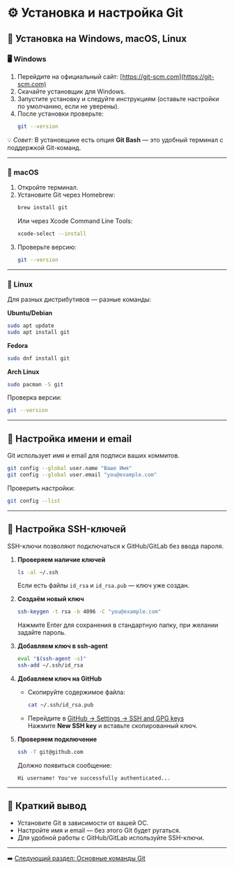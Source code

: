 # ⚙ Установка и настройка Git

## 🔹 Установка на Windows, macOS, Linux

### 🖥 Windows
1. Перейдите на официальный сайт: [https://git-scm.com](https://git-scm.com)
2. Скачайте установщик для Windows.
3. Запустите установку и следуйте инструкциям (оставьте настройки по умолчанию, если не уверены).
4. После установки проверьте:
   ```bash
   git --version
   ```

💡 *Совет:* В установщике есть опция **Git Bash** — это удобный терминал с поддержкой Git-команд.

---

### 🍏 macOS
1. Откройте терминал.
2. Установите Git через Homebrew:
   ```bash
   brew install git
   ```
   Или через Xcode Command Line Tools:
   ```bash
   xcode-select --install
   ```
3. Проверьте версию:
   ```bash
   git --version
   ```

---

### 🐧 Linux
Для разных дистрибутивов — разные команды:

**Ubuntu/Debian**
```bash
sudo apt update
sudo apt install git
```

**Fedora**
```bash
sudo dnf install git
```

**Arch Linux**
```bash
sudo pacman -S git
```

Проверка версии:
```bash
git --version
```

---

## 🔹 Настройка имени и email

Git использует имя и email для подписи ваших коммитов.

```bash
git config --global user.name "Ваше Имя"
git config --global user.email "you@example.com"
```

Проверить настройки:
```bash
git config --list
```

---

## 🔹 Настройка SSH-ключей

SSH-ключи позволяют подключаться к GitHub/GitLab без ввода пароля.

1. **Проверяем наличие ключей**
   ```bash
   ls -al ~/.ssh
   ```
   Если есть файлы `id_rsa` и `id_rsa.pub` — ключ уже создан.

2. **Создаём новый ключ**
   ```bash
   ssh-keygen -t rsa -b 4096 -C "you@example.com"
   ```
   Нажмите Enter для сохранения в стандартную папку, при желании задайте пароль.

3. **Добавляем ключ в ssh-agent**
   ```bash
   eval "$(ssh-agent -s)"
   ssh-add ~/.ssh/id_rsa
   ```

4. **Добавляем ключ на GitHub**
   - Скопируйте содержимое файла:
     ```bash
     cat ~/.ssh/id_rsa.pub
     ```
   - Перейдите в [GitHub → Settings → SSH and GPG keys](https://github.com/settings/keys)  
     Нажмите **New SSH key** и вставьте скопированный ключ.

5. **Проверяем подключение**
   ```bash
   ssh -T git@github.com
   ```
   Должно появиться сообщение:
   ```
   Hi username! You've successfully authenticated...
   ```

---

## 📌 Краткий вывод
- Установите Git в зависимости от вашей ОС.
- Настройте имя и email — без этого Git будет ругаться.
- Для удобной работы с GitHub/GitLab используйте SSH-ключи.

---

➡️ [Следующий раздел: Основные команды Git](03-basic-commands.md)
